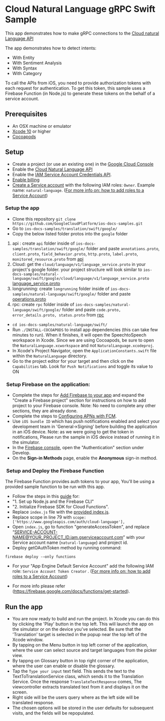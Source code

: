 # Cloud Natural Language gRPC Swift Sample

This app demonstrates how to make gRPC connections to the [Cloud natural Language API](https://cloud.google.com/natural-language/) 

The app demonstrates how to detect intents:
- With Entity
- With Sentiment Analysis
- With Syntax
- With Category

To call the APIs from iOS, you need to provide authorization tokens with each request for authentication. To get this token, this sample uses a Firebase Function (in Node.js) to generate these tokens on the behalf of a service account.

## Prerequisites

- An OSX machine or emulator
- [Xcode 10][xcode] or higher
- [Cocoapods][cocoapods] 

## Setup

- Create a project (or use an existing one) in the [Google Cloud Console][cloud-console]
- Enable the [Cloud Natural Language API](https://console.cloud.google.com/apis/library/language.googleapis.com)
- Enable the [IAM Service Account Credentials API](https://console.cloud.google.com/apis/library/iamcredentials.googleapis.com).
- [Enable billing][billing]
- [Create a Service account](https://cloud.google.com/iam/docs/creating-managing-service-accounts) with the following IAM roles: `Owner`. Example name: `natural-language`. ([For more info on: how to add roles to a Service Account](https://cloud.google.com/iam/docs/granting-roles-to-service-accounts#granting_access_to_a_service_account_for_a_resource))


###  Setup the app
- Clone this repository `git clone https://github.com/GoogleCloudPlatform/ios-docs-samples.git` 
- Go to `ios-docs-samples/translation/swift/google/`
- Copy the below listed folder protos into the `google` folder
1. api : create `api` folder inside of `ios-docs-samples/translation/swift/google/` folder and paste `annotations.proto`, `client.proto`, `field_behavior.proto`,  `http.proto`, `label.proto`, `monitored_resource.proto` from [api](https://github.com/googleapis/googleapis/tree/master/google/api)
2. Cloud: get the `cloud/language/v1/language_service.proto` in your project's google folder. your project structure will look similar to `ios-docs-samples/natural-language/swift/google/cloud/language/v1/language_service.proto` [language_service.proto](https://github.com/googleapis/googleapis/blob/master/google/cloud/language/v1/language_service.proto)
3. longrunning:  create `longrunning` folder inside of `ios-docs-samples/natural-language/swift/google/` folder and paste [operations.proto](https://github.com/googleapis/googleapis/blob/master/google/longrunning/operations.proto)
4. rpc:  create `rpc` folder inside of `ios-docs-samples/natural-language/swift/google/` folder and paste `code.proto, error_details.proto, status.proto` from [rpc](https://github.com/googleapis/googleapis/tree/master/google/rpc)

- `cd ios-docs-samples/natural-language/swift/` 
- Run `./INSTALL-COCOAPODS` to install app dependencies (this can take few minutes to run). When it finishes, it will open the SpeechtoSpeech workspace in Xcode. Since we are using Cocoapods, be sure to open the `NaturalLanguage.xcworkspace` and not `NaturalLanguage.xcodeproj`.
- In Xcode's Project Navigator, open the `ApplicationConstants.swift` file within the `NaturalLanguage` directory.
- Go to the project editor for your target and then click on the `Capabilities` tab. Look for `Push Notifications` and toggle its value to ON

###  Setup Firebase on the application:

- Complete the steps for [Add Firebase to your app](https://firebase.google.com/docs/ios/setup#add_firebase_to_your_app) and expand the "Create a Firebase project" section for instructions on how to add project to your Firebase console. Note: No need to complete any other sections, they are already done. 
- Complete the steps to [Configuring APNs with FCM](https://firebase.google.com/docs/cloud-messaging/ios/certs).
- Use `iOS bundle ID` which has push notifications enabled and select your development team in 'General->Signing' before building the application in an iOS device.
Note: as we were going to get the token in notifications, Please run the sample in iOS device instead of running it in the simulator. 
- In the [Firebase console][Firebase], open the "Authentication" section under Develop.
- On the **Sign-in Methods** page, enable the **Anonymous** sign-in method.

###  Setup and Deploy the Firebase Function 
The Firebase Function provides auth tokens to your app, You'll be using a provided sample function to be run with this app.

- Follow the steps in this [guide](https://firebase.google.com/docs/functions/get-started) for: 
- "1. Set up Node.js and the Firebase CLI"
- "2. Initialize Firebase SDK for Cloud Functions". 
- Replace `index.js` file with the [provided index.js](https://github.com/GoogleCloudPlatform/nodejs-docs-samples/blob/master/functions/tokenservice/functions/index.js).
- Replace scope in line 79 with `scope: ['https://www.googleapis.com/auth/cloud-language'],`
- Open `index.js`, go to function "generateAccessToken", and replace “SERVICE-ACCOUNT-NAME@YOUR_PROJECT_ID.iam.gserviceaccount.com” with your Service account name (`natural-language`) and project id. 
- Deploy getOAuthToken method by running command:
```
firebase deploy -—only functions
```
- For your "App Engine Default Service Account" add the following IAM role: `Service Account Token Creator` . ([For more info on: how to add roles to a Service Account](https://cloud.google.com/iam/docs/granting-roles-to-service-accounts#granting_access_to_a_service_account_for_a_resource))

- For more info please refer (https://firebase.google.com/docs/functions/get-started).

## Run the app

- You are now ready to build and run the project. In Xcode you can do this by clicking the 'Play' button in the top left. This will launch the app on the simulator or on the device you've selected. Be sure that the 'Translation' target is selected in the popup near the top left of the Xcode window. 
- By tapping on the Menu button in top left corner of the application, where the user can select source and target languages from the picker view.
- By tappng on Glossary button in top right corner of the application, where the user can enable or disable the glossary.
- Tap the `Type your input` text field. This sends the text to the TextToTranslationService class, which sends it to the Translation Service. Once the response `TranslateTextResponse` comes, The viewcontroller extracts translated text  from it and displays it on the screen.
- Right side will be the users query where as the left side will be translated response. 
- The chosen options will be stored in the user defaults for subsequent visits, and the fields will be repopulated.


[cloud-console]: https://console.cloud.google.com
[git]: https://git-scm.com/
[xcode]: https://developer.apple.com/xcode/
[billing]: https://console.cloud.google.com/billing?project=_
[cocoapods]: https://cocoapods.org/
[Firebase]: https://console.firebase.google.com/

